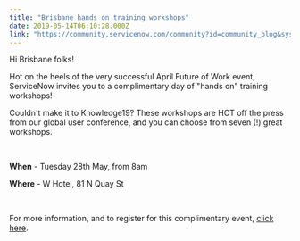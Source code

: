 ```yaml
---
title: "Brisbane hands on training workshops"
date: 2019-05-14T06:10:28.000Z
link: "https://community.servicenow.com/community?id=community_blog&sys_id=96110957dbd5fb4cf7fca851ca96196a"
---
```

<p>Hi Brisbane folks!</p>
<p>Hot on the heels of the very successful April Future of Work event, ServiceNow invites you to a complimentary day of &#34;hands on&#34; training workshops!</p>
<p>Couldn&#39;t make it to Knowledge19? These workshops are HOT off the press from our global user conference, and you can choose from seven (!) great workshops.</p>
<p> </p>
<p><strong>When</strong> - Tuesday 28th May, from 8am</p>
<p><strong>Where</strong> - W Hotel, 81 N Quay St</p>
<p> </p>
<p><span id="ember4857" class="ember-view">For more information, and to register for this complimentary event, <a href="https://go.servicenow.com/SEM-Q2Workshops-Brisbane-AU-28MAY19-Reg-LP-APJ" target="_blank" rel="noopener noreferrer nofollow">click here</a>.</span></p>